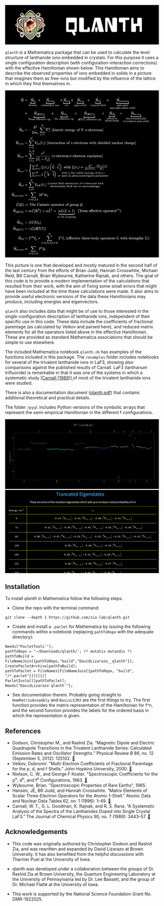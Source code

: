 <picture>
  <source media="(prefers-color-scheme: dark)" srcset="./figs/banner-dark.png">
  <source media="(prefers-color-scheme: light)" srcset="./figs/banner-light.png">
  <img alt="Single configuration effective Hamiltonian." src="./figs/banner-dark.png">
</picture>

`qlanth` is a Mathematica package that can be used to calculate the level structure of lanthanide ions embedded in crystals. For this purpose it uses a single configuration description (with configuration-interaction corrections) with the effective Hamiltonian shown below. This Hamiltonian aims to describe the observed properties of ions embedded in solids in a picture that imagines them as free-ions but modified by the influence of the lattice in which they find themselves in.

<picture>
  <source media="(prefers-color-scheme: dark)" srcset="./figs/hamiltonian-dark.png">
  <source media="(prefers-color-scheme: light)" srcset="./figs/hamiltonian-light.png">
  <img alt="Single configuration effective Hamiltonian." src="./figs/hamiltonian-dark.png">
</picture>

This picture is one that developed and mostly matured in the second half of the last century from the efforts of Brian Judd, Hannah Crosswhite, Michael Reid, Bill Carnall, Brian Wybourne, Katherine Rajnak, and others. The goal of this code is to provide a modern implementation of the calculations that resulted from their work, with the aim of fixing some small errors that might have been included at the time these calculations were made. It also aims to provide useful electronic versions of the data these Hamiltonians may produce, including energies and eigenvectors.

`qlanth` also includes data that might be of use to those interested in the single-configuration description of lanthanide ions, independent of their specific use in this code. These data include the coefficients of fractional parentage (as calculated by Velkov and parsed here), and reduced matrix elements for all the operators listed above in the effective Hamiltonian. These are provided as standard Mathematica associations that should be simple to use elsewhere.

The included Mathematica notebook `qlanth.nb` has examples of the functions included in this package. The `/examples` folder includes notebooks for several of the trivalent lanthanide ions in LaF3, showing also comparisons against the published results of Carnall. LaF3 (lanthanum trifluoride) is remarkable in that it was one of the systems in which a systematic study <a href="https://pubs.aip.org/aip/jcp/article-abstract/90/7/3443/220581"> [Carnall (1989)] </a> of most of the trivalent lanthanide ions were studied.

There is also a documentation document ([qlanth.pdf](https://github.com/zia-lab/qlanth/blob/main/doc/qlanth.pdf)) that contains additional theoretical and practical details.

The folder `/pyql` includes Python versions of the symbolic arrays that represent the semi-empirical Hamiltonian in the different f configurations.

<picture>
  <source media="(prefers-color-scheme: dark)" srcset="./figs/Pr3plus-diffs-dark.png">
  <source media="(prefers-color-scheme: light)" srcset="./figs/Pr3plus-diffs-light.png">
  <img alt="Single configuration effective Hamiltonian." src="./figs/Pr3plus-diffs-dark.png">
</picture>

<picture>
  <source media="(prefers-color-scheme: dark)" srcset="./figs/pr3plus-states-dark.png">
  <source media="(prefers-color-scheme: light)" srcset="./figs/pr3plus-states-light.png">
  <img alt="Single configuration effective Hamiltonian." src="./figs/pr3plus-states-dark.png">
</picture>

## Installation

To install *qlanth* in Mathematica follow the following steps:

- Clone the repo with the terminal command: 
```
git clone --depth 1 https://github.com/zia-lab/qlanth.git
```
- Create and install a `.paclet` for Mathematica by issuing the following commands within a notebook (replacing `pathToRepo` with the adequate directory):
```
Needs["PacletTools`"];
pathToRepo = "~/Downloads/qlanth/'; (* mutatis mutandis *)
pathToBuild = FileNameJoin[{pathToRepo,"build","DavidLizarazo__qlanth"}];
CreatePacletArchive[pathToBuild];
pathToPaclet = FileNames[FileNameJoin[{pathToRepo, "build", "/*.paclet"}]][[1]]
PacletInstall[pathToPaclet];
Needs["DavidLizarazo`qlanth`"];
```
- See documentation therein. Probably going straight to `HamMatrixAssembly` and `BasisLSJMJ` are the first things to try. The first function provides the matrix representation of the Hamiltonian for f^n, and the second function provides the labels for the ordered basis in which the representation is given.

## References

- Dodson, Christopher M., and Rashid Zia. “Magnetic Dipole and Electric Quadrupole Transitions in the Trivalent Lanthanide Series: Calculated Emission Rates and Oscillator Strengths.” Physical Review B 86, no. 12 (September 5, 2012): 125102. <a href="https://doi.org/10.1103/PhysRevB.86.125102"> 🔗 </a>
- Velkov, Dobromir. “Multi-Electron Coefficients of Fractional Parentage for the p, d, and f Shells.” John Hopkins University, 2000.  <a href="https://www.proquest.com/docview/304605104"> 🔗 </a>
- Nielson, C. W., and George F Koster. "Spectroscopic Coefficients for the p<sup>n</sup>, d<sup>n</sup>, and f<sup>n</sup> Configurations, 1963. <a href="https://archive.org/details/Spectrosco_00_Niel"> 🔗 </a>
- Wybourne, Brian. "Spectroscopic Properties of Rare Earths", 1965.
- Hansen, JE, BR Judd, and Hannah Crosswhite. “Matrix Elements of Scalar Three-Electron Operators for the Atomic f-Shell.” Atomic Data and Nuclear Data Tables 62, no. 1 (1996): 1–49. <a href="https://www.sciencedirect.com/science/article/pii/S0092640X96900017"> 🔗 </a>
- Carnall, W. T., G. L. Goodman, K. Rajnak, and R. S. Rana. “A Systematic Analysis of the Spectra of the Lanthanides Doped into Single Crystal LaF3.” The Journal of Chemical Physics 90, no. 7 (1989): 3443–57. <a href="https://pubs.aip.org/aip/jcp/article-abstract/90/7/3443/220581"> 🔗 </a>

## Acknowledgements

- This code was originally authored by Christopher Dodson and Rashid Zia, and was rewritten and expanded by David Lizarazo at Brown University. It has also benefited from the helpful discussions with Tharnier Puel at the University of Iowa.

- qlanth was developed under a collaboration between  the  groups  of  Dr.  Rashid  Zia  at  Brown University,  the Quantum Engineering Laboratory at the University of Pennsylvania  led  by  Dr. Lee Bassett, and the group of Dr. Michael Flatté at the University of Iowa.

- This work is supported by the National Science Foundation Grant No. DMR-1922025.
